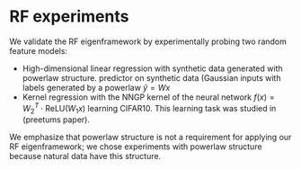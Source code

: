 # RF experiments

We validate the RF eigenframework by experimentally probing two random feature models:
* High-dimensional linear regression with synthetic data generated with powerlaw structure.  predictor on synthetic data (Gaussian inputs with labels generated by a powerlaw $\hat y = Wx$ 
* Kernel regression with the NNGP kernel of the neural network $f(x)=W_2^T\cdot\mathrm{ReLU}(W_1 x)$ learning CIFAR10. This learning task was studied in (preetums paper). 

We emphasize that powerlaw structure is not a requirement for applying our RF eigenframework; we chose experiments with powerlaw structure because natural data have this structure.